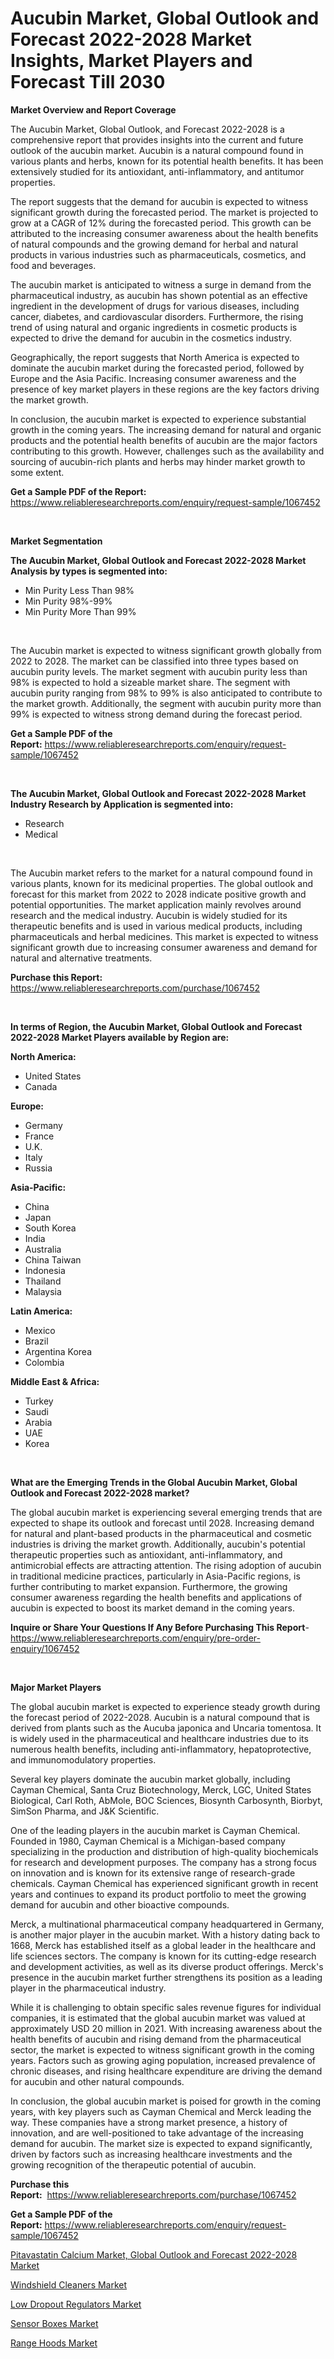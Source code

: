<p><h1>Aucubin Market, Global Outlook and Forecast 2022-2028 Market Insights, Market Players and Forecast Till 2030</h1></p><p><strong>Market Overview and Report Coverage</strong></p>
<p><p>The Aucubin Market, Global Outlook, and Forecast 2022-2028 is a comprehensive report that provides insights into the current and future outlook of the aucubin market. Aucubin is a natural compound found in various plants and herbs, known for its potential health benefits. It has been extensively studied for its antioxidant, anti-inflammatory, and antitumor properties.</p><p>The report suggests that the demand for aucubin is expected to witness significant growth during the forecasted period. The market is projected to grow at a CAGR of 12% during the forecasted period. This growth can be attributed to the increasing consumer awareness about the health benefits of natural compounds and the growing demand for herbal and natural products in various industries such as pharmaceuticals, cosmetics, and food and beverages.</p><p>The aucubin market is anticipated to witness a surge in demand from the pharmaceutical industry, as aucubin has shown potential as an effective ingredient in the development of drugs for various diseases, including cancer, diabetes, and cardiovascular disorders. Furthermore, the rising trend of using natural and organic ingredients in cosmetic products is expected to drive the demand for aucubin in the cosmetics industry.</p><p>Geographically, the report suggests that North America is expected to dominate the aucubin market during the forecasted period, followed by Europe and the Asia Pacific. Increasing consumer awareness and the presence of key market players in these regions are the key factors driving the market growth.</p><p>In conclusion, the aucubin market is expected to experience substantial growth in the coming years. The increasing demand for natural and organic products and the potential health benefits of aucubin are the major factors contributing to this growth. However, challenges such as the availability and sourcing of aucubin-rich plants and herbs may hinder market growth to some extent.</p></p>
<p><strong>Get a Sample PDF of the Report:</strong> <a href="https://www.reliableresearchreports.com/enquiry/request-sample/1067452">https://www.reliableresearchreports.com/enquiry/request-sample/1067452</a></p>
<p>&nbsp;</p>
<p><strong>Market Segmentation</strong></p>
<p><strong>The Aucubin Market, Global Outlook and Forecast 2022-2028 Market Analysis by types is segmented into:</strong></p>
<p><ul><li>Min Purity Less Than 98%</li><li>Min Purity 98%-99%</li><li>Min Purity More Than 99%</li></ul></p>
<p>&nbsp;</p>
<p><p>The Aucubin market is expected to witness significant growth globally from 2022 to 2028. The market can be classified into three types based on aucubin purity levels. The market segment with aucubin purity less than 98% is expected to hold a sizeable market share. The segment with aucubin purity ranging from 98% to 99% is also anticipated to contribute to the market growth. Additionally, the segment with aucubin purity more than 99% is expected to witness strong demand during the forecast period.</p></p>
<p><strong>Get a Sample PDF of the Report:</strong>&nbsp;<a href="https://www.reliableresearchreports.com/enquiry/request-sample/1067452">https://www.reliableresearchreports.com/enquiry/request-sample/1067452</a></p>
<p>&nbsp;</p>
<p><strong>The Aucubin Market, Global Outlook and Forecast 2022-2028 Market Industry Research by Application is segmented into:</strong></p>
<p><ul><li>Research</li><li>Medical</li></ul></p>
<p>&nbsp;</p>
<p><p>The Aucubin market refers to the market for a natural compound found in various plants, known for its medicinal properties. The global outlook and forecast for this market from 2022 to 2028 indicate positive growth and potential opportunities. The market application mainly revolves around research and the medical industry. Aucubin is widely studied for its therapeutic benefits and is used in various medical products, including pharmaceuticals and herbal medicines. This market is expected to witness significant growth due to increasing consumer awareness and demand for natural and alternative treatments.</p></p>
<p><strong>Purchase this Report:</strong>&nbsp; <a href="https://www.reliableresearchreports.com/purchase/1067452">https://www.reliableresearchreports.com/purchase/1067452</a></p>
<p>&nbsp;</p>
<p><strong>In terms of Region, the Aucubin Market, Global Outlook and Forecast 2022-2028 Market Players available by Region are:</strong></p>
<p>
    <p> <strong> North America: </strong>
        <ul>
            <li>United States</li>
            <li>Canada</li>
        </ul>
        </p> 
    <p> <strong> Europe: </strong>
        <ul>
            <li>Germany</li>
            <li>France</li>
            <li>U.K.</li>
            <li>Italy</li>
            <li>Russia</li>
        </ul>
        </p> 
    <p> <strong> Asia-Pacific: </strong>
        <ul>
            <li>China</li>
            <li>Japan</li>
            <li>South Korea</li>
            <li>India</li>
            <li>Australia</li>
            <li>China Taiwan</li>
            <li>Indonesia</li>
            <li>Thailand</li>
            <li>Malaysia</li>
        </ul>
        </p> 
    <p> <strong> Latin America: </strong>
        <ul>
            <li>Mexico</li>
            <li>Brazil</li>
            <li>Argentina Korea</li>
            <li>Colombia</li>
        </ul>
        </p> 
    <p> <strong> Middle East & Africa: </strong>
        <ul>
            <li>Turkey</li>
            <li>Saudi</li>
            <li>Arabia</li>
            <li>UAE</li>
            <li>Korea</li>
        </ul>
    </p>
    </p>
<p>&nbsp;</p>
<p><strong>What are the Emerging Trends in the Global Aucubin Market, Global Outlook and Forecast 2022-2028 market?</strong></p>
<p><p>The global aucubin market is experiencing several emerging trends that are expected to shape its outlook and forecast until 2028. Increasing demand for natural and plant-based products in the pharmaceutical and cosmetic industries is driving the market growth. Additionally, aucubin's potential therapeutic properties such as antioxidant, anti-inflammatory, and antimicrobial effects are attracting attention. The rising adoption of aucubin in traditional medicine practices, particularly in Asia-Pacific regions, is further contributing to market expansion. Furthermore, the growing consumer awareness regarding the health benefits and applications of aucubin is expected to boost its market demand in the coming years.</p></p>
<p><strong>Inquire or Share Your Questions If Any Before Purchasing This Report</strong>- <a href="https://www.reliableresearchreports.com/enquiry/pre-order-enquiry/1067452">https://www.reliableresearchreports.com/enquiry/pre-order-enquiry/1067452</a></p>
<p>&nbsp;</p>
<p><strong>Major Market Players</strong></p>
<p><p>The global aucubin market is expected to experience steady growth during the forecast period of 2022-2028. Aucubin is a natural compound that is derived from plants such as the Aucuba japonica and Uncaria tomentosa. It is widely used in the pharmaceutical and healthcare industries due to its numerous health benefits, including anti-inflammatory, hepatoprotective, and immunomodulatory properties. </p><p>Several key players dominate the aucubin market globally, including Cayman Chemical, Santa Cruz Biotechnology, Merck, LGC, United States Biological, Carl Roth, AbMole, BOC Sciences, Biosynth Carbosynth, Biorbyt, SimSon Pharma, and J&K Scientific.</p><p>One of the leading players in the aucubin market is Cayman Chemical. Founded in 1980, Cayman Chemical is a Michigan-based company specializing in the production and distribution of high-quality biochemicals for research and development purposes. The company has a strong focus on innovation and is known for its extensive range of research-grade chemicals. Cayman Chemical has experienced significant growth in recent years and continues to expand its product portfolio to meet the growing demand for aucubin and other bioactive compounds.</p><p>Merck, a multinational pharmaceutical company headquartered in Germany, is another major player in the aucubin market. With a history dating back to 1668, Merck has established itself as a global leader in the healthcare and life sciences sectors. The company is known for its cutting-edge research and development activities, as well as its diverse product offerings. Merck's presence in the aucubin market further strengthens its position as a leading player in the pharmaceutical industry.</p><p>While it is challenging to obtain specific sales revenue figures for individual companies, it is estimated that the global aucubin market was valued at approximately USD 20 million in 2021. With increasing awareness about the health benefits of aucubin and rising demand from the pharmaceutical sector, the market is expected to witness significant growth in the coming years. Factors such as growing aging population, increased prevalence of chronic diseases, and rising healthcare expenditure are driving the demand for aucubin and other natural compounds.</p><p>In conclusion, the global aucubin market is poised for growth in the coming years, with key players such as Cayman Chemical and Merck leading the way. These companies have a strong market presence, a history of innovation, and are well-positioned to take advantage of the increasing demand for aucubin. The market size is expected to expand significantly, driven by factors such as increasing healthcare investments and the growing recognition of the therapeutic potential of aucubin.</p></p>
<p><strong>Purchase this Report:</strong>&nbsp;&nbsp;<a href="https://www.reliableresearchreports.com/purchase/1067452">https://www.reliableresearchreports.com/purchase/1067452</a></p>
<p></p>
<p><strong>Get a Sample PDF of the Report:</strong>&nbsp;<a href="https://www.reliableresearchreports.com/enquiry/request-sample/1067452">https://www.reliableresearchreports.com/enquiry/request-sample/1067452</a></p>
<p><p><a href="https://github.com/WillieWoodard/Market-Research-Report-List-1/blob/main/pitavastatin-calcium-market-global-outlook-and-forecast-2022-2028-market.md">Pitavastatin Calcium Market, Global Outlook and Forecast 2022-2028 Market</a></p><p><a href="https://medium.com/@janicegriffin2022/windshield-cleaners-market-size-growth-forecast-2023-2030-6058db800fe9">Windshield Cleaners Market</a></p><p><a href="https://www.reportprime.com/low-dropout-regulators-r5581">Low Dropout Regulators Market</a></p><p><a href="https://www.linkedin.com/pulse/sensor-boxes-market-size-share-global-analysis-report-2023-bqa3e/">Sensor Boxes Market</a></p><p><a href="https://medium.com/@carolynfuller1997/range-hoods-market-size-growth-forecast-2023-2030-e308aee6aec8">Range Hoods Market</a></p></p>